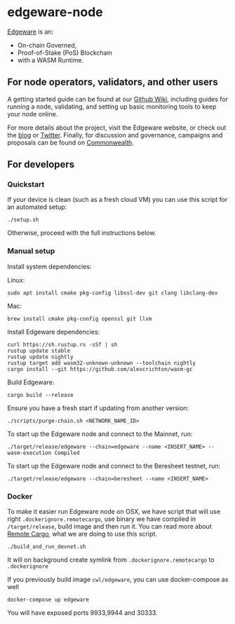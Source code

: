 # edgeware-node

[Edgeware](https://edgewa.re) is an:
- On-chain Governed,
- Proof-of-Stake (PoS) Blockchain
- with a WASM Runtime.

## For node operators, validators, and other users

A getting started guide can be found at our [Github
Wiki](https://github.com/hicommonwealth/edgeware-node/wiki), including
guides for running a node, validating, and setting up basic monitoring
tools to keep your node online.

For more details about the project, visit the Edgeware website, or
check out the [blog](https://blog.edgewa.re) or
[Twitter](https://twitter.com/heyedgeware). Finally, for discussion and
governance, campaigns and proposals can be found on
[Commonwealth](https://commonwealth.im).

## For developers

### Quickstart

If your device is clean (such as a fresh cloud VM) you can use this
script for an automated setup:

```
./setup.sh
```

Otherwise, proceed with the full instructions below.

### Manual setup

Install system dependencies:

Linux:
```
sudo apt install cmake pkg-config libssl-dev git clang libclang-dev
```

Mac:
```
brew install cmake pkg-config openssl git llvm
```

Install Edgeware dependencies:

```
curl https://sh.rustup.rs -sSf | sh
rustup update stable
rustup update nightly
rustup target add wasm32-unknown-unknown --toolchain nightly
cargo install --git https://github.com/alexcrichton/wasm-gc
```

Build Edgeware:

```
cargo build --release
```

Ensure you have a fresh start if updating from another version:
```
./scripts/purge-chain.sh <NETWORK_NAME_ID>
```
To start up the Edgeware node and connect to the Mainnet, run:
```
./target/release/edgeware --chain=edgeware --name <INSERT_NAME> --wasm-execution Compiled
```
To start up the Edgeware node and connect to the Beresheet testnet, run:
```
./target/release/edgeware --chain=beresheet --name <INSERT_NAME>
```

### Docker

To make it easier run Edgeware node on OSX, we have script that will use right `.dockerignore.remotecargo`, use binary we have compiled in `/target/release`, build image and then run it. You can read more about [Remote Cargo](https://medium.com/@yangWao/build-substrate-in-few-minutes-with-fraction-costs-26fce6aa5066?sk=514e94de6c702b92f5078860623168cc), what we are doing to use this script.

```
./build_and_run_devnet.sh
```
It will on background create symlink from `.dockerignore.remotecargo` to `.dockerignore`

If you previously build image `cwl/edgeware`, you can use docker-compose as well
```
docker-compose up edgeware
```
You will have exposed ports 9933,9944 and 30333.
